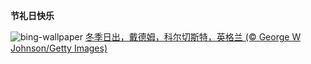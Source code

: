 
**节礼日快乐**

![bing-wallpaper](https://www.bing.com/th?id=OHR.BoxingDaySunrise_ZH-CN7431512686_1920x1080.jpg)
[冬季日出，戴德姆，科尔切斯特，英格兰 (© George W Johnson/Getty Images)](https://www.bing.com/search?q=%E8%8A%82%E7%A4%BC%E6%97%A5&amp;form=hpcapt&amp;mkt=zh-cn)
  